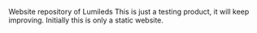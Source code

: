 Website repository of Lumileds
This is just a testing product, it will keep improving.
Initially this is only a static website.

